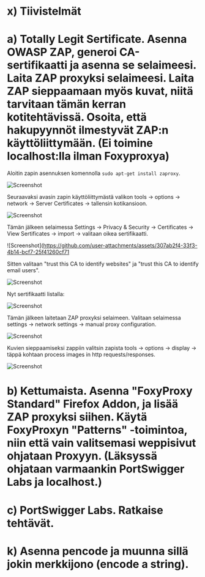 # x) Tiivistelmät

# a) Totally Legit Sertificate. Asenna OWASP ZAP, generoi CA-sertifikaatti ja asenna se selaimeesi. Laita ZAP proxyksi selaimeesi. Laita ZAP sieppaamaan myös kuvat, niitä tarvitaan tämän kerran kotitehtävissä. Osoita, että hakupyynnöt ilmestyvät ZAP:n käyttöliittymään. (Ei toimine localhost:lla ilman Foxyproxya)

Aloitin zapin asennuksen komennolla `sudo apt-get install zaproxy`.

![Screenshot](https://github.com/user-attachments/assets/4cab6d9f-8986-451a-8cb8-aba93997d912)

Seuraavaksi avasin zapin käyttöliittymästä valikon tools -> options -> network -> Server Certificates -> tallensin kotikansioon.

![Screenshot](https://github.com/user-attachments/assets/71eee43b-89cc-4b88-90db-59b8bc17156e)

Tämän jälkeen selaimessa Settings -> Privacy & Security -> Certificates -> View Sertificates -> import -> valitaan oikea sertifikaatti. 

![Screenshot](https://github.com/user-attachments/assets/307ab2f4-33f3-4b14-bcf7-25f41260cf71

Sitten valitaan "trust this CA to identify websites" ja "trust this CA to identify email users". 

![Screenshot](https://github.com/user-attachments/assets/c6d39f5c-a5f6-4d0f-b32f-52aa94de95b3)

Nyt sertifikaatti listalla:

![Screenshot](https://github.com/user-attachments/assets/9e32fe14-2a3b-4a30-bf33-bdbaf03d0d7c)

Tämän jälkeen laitetaan ZAP proxyksi selaimeen. Valitaan selaimessa settings -> network settings -> manual proxy configuration. 

![Screenshot](https://github.com/user-attachments/assets/70a39352-9dbf-4951-9ad2-bc53d616a749)

Kuvien sieppaamiseksi zappiin valitsin zapista tools -> options -> display -> täppä kohtaan process images in http requests/responses. 

![Screenshot](https://github.com/user-attachments/assets/8f1a952c-0d47-4bca-af55-06790c36a1ba)











# b) Kettumaista. Asenna "FoxyProxy Standard" Firefox Addon, ja lisää ZAP proxyksi siihen. Käytä FoxyProxyn "Patterns" -toimintoa, niin että vain valitsemasi weppisivut ohjataan Proxyyn. (Läksyssä ohjataan varmaankin PortSwigger Labs ja localhost.)


# c) PortSwigger Labs. Ratkaise tehtävät.

# k) Asenna pencode ja muunna sillä jokin merkkijono (encode a string).

